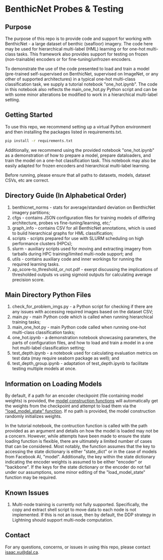 # BenthicNet Probes & Testing

## Purpose
The purpose of this repo is to provide code and support for working with BenthicNet - a large dataset of benthic (seafloor) imagery.
The code here may be used for hierarchical multi-label (HML) learning or for one-hot multi-class tasks.
This framework also provides support for testing on frozen (non-trainable) encoders or for fine-tuning/unfrozen encoders.

To demonstrate the use of the code presented to load and train a model (pre-trained self-supervised on BenthicNet, supervised on ImageNet, or any other of supported architectures) in a typical one-hot multi-class classification task, we supply a tutorial notebook "one_hot.ipynb".
The code in this notebook also reflects the main_one_hot.py Python script and can be with some minor alterations be modified to work in a hierarchical multi-label setting.

## Getting Started
To use this repo, we recommend setting up a virtual Python environment and then installing the packages listed in requirements.txt.
```bash
pip install -r requirements.txt
```
Additionally, we recommend using the provided notebook "one_hot.ipynb" as a demonstration of how to prepare a model,
prepare dataloaders, and train the model on a one-hot classification task. This notebook may also be easily adapted
for frozen encoders and hierarchical multi-label learning.

Before running, please ensure that all paths to datasets, models, dataset CSVs, etc are correct.

## Directory Guide (In Alphabetical Order)
1. benthicnet_norms - stats for average/standard deviation on BenthicNet imagery partitions;
2. cfgs - contains JSON configuration files for training models of differing architecture, probes vs fine-tuning/learning, etc;'
3. graph_info - contains CSV for all BenthicNet annotations, which is used to build hierarchical graphs for HML classification;
4. scripts - scripts prepared for use with SLURM scheduling on high performance clusters (HPCs);
5. slurm - auxiliary scripts used for moving and extracting imagery from tarballs during HPC training/limited multi-node support; and
6. utils - contains auxiliary code and inner workings for running the required learning tasks.
7. ap_score-to_threshold_or_not.pdf - exerpt discussing the implications of thresholded outputs vs using sigmoid outputs for calculating average precision score.

## Main Directory Python Files
1. check_for_problem_imgs.py - a Python script for checking if there are any issues with accessing required images based on the dataset CSV;
2. main.py - main Python code which is called when running hierarchical training tasks;
3. main_one_hot.py - main Python code called when running one-hot multi-class classification tasks;
4. one_hot.ipynb - a demonstration notebook showcasing parameters, the parts of configuration files, and how to load and train a model in a one hot multi-label classification setting;
5. test_depth.ipynb - a notebook used for calculating evaluation metrics on test data (may require seaborn package as well); and
6. test_depth_group.ipynb - adaptation of test_depth.ipynb to facilitate testing multiple models at once.

## Information on Loading Models
By default, if a path for an encoder checkpoint (file containing model weights) is provided, 
the [model construction functions](https://github.com/DalhousieAI/benthicnet_probes/blob/master/utils/utils.py#L677) will automatically
get the weights from the checkpoint and attempt to load them via the ["load_model_state" function](https://github.com/DalhousieAI/benthicnet_probes/blob/master/utils/utils.py#L514).
If no path is provided, the model construction randomly initializes weights.

In the tutorial notebook, the contruction function is called with the path provided as an argument and details on how the model is loaded may not be a concern.
However, while attempts have been made to ensure the state loading function is flexible, there are ultimately a limited number of cases that can be considered.
Most notably, the function assumes that the key to accessing the state dictionary is either "state_dict" or in the case of models from Facebook AI, "model".
Additionally, the key within the state dictionary indicating the encoder weights is assumed to be either "encoder" or "backbone".
If the keys for the state dictionary or the encoder do not fall under our assumptions, some minor editing of the "load_model_state" function may be required.

## Known Issues
1. Multi-node training is currently not fully supported. Specifically, the copy and extract shell script to move data to each node is not implemented.
   If this is not an issue, then by default, the DDP strategy in Lightning should support multi-node computation.

## Contact
For any questions, concerns, or issues in using this repo, please contact [isaac.xu@dal.ca](mailto:isaac.xu@dal.ca).

